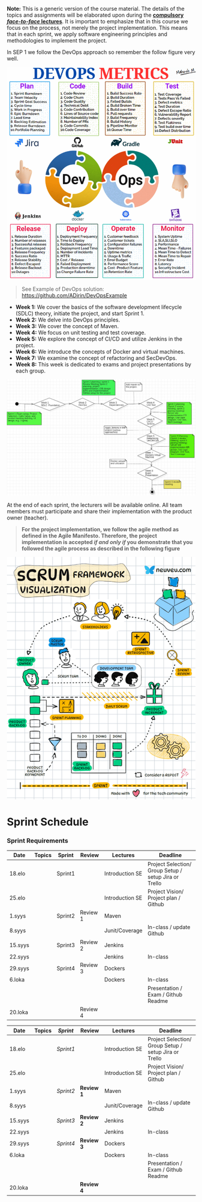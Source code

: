 **Note:** This is a generic version of the course material. The details of the topics and assignments will be elaborated upon during the **<ins>compulsory *face-to-face* lectures</ins>**. It is important to emphasize that in this course we focus on the process, not merely the project implementation. This means that in each sprint, we apply software engineering principles and methodologies to implement the project.

In SEP 1 we follow the DevOps approach so remember the follow figure very well.

 ![DevOps introduction](Images/DevOps.gif)


>  See Example of DevOps solution: https://github.com/ADirin/DevOpsExample

- **Week 1:** We cover the basics of the software development lifecycle (SDLC) theory, initiate the project, and start Sprint 1.
- **Week 2:** We delve into DevOps principles.
- **Week 3:** We cover the concept of Maven.
- **Week 4:** We focus on unit testing and test coverage.
- **Week 5:** We explore the concept of CI/CD and utilize Jenkins in the project.
- **Week 6:** We introduce the concepts of Docker and virtual machines.
- **Week 7:** We examine the concept of refactoring and SecDevOps.
- **Week 8:** This week is dedicated to exams and project presentations by each group.


![Sample Image](Images/ThecourseOutlines.JPG)

At the end of each sprint, the lecturers will be available online. All team members must participate and share their implementation with the product owner (teacher).
> **For the project implementation, we follow the agile method as defined in the Agile Manifesto. Therefore, the project implementation is accepted *if and only if* you demonstrate that you followed the agile process as described in the following figure**

![Project Implementation](Images/Scrum.gif)

# Sprint Schedule

### Sprint Requirements  

| Date    | Topics  | Sprint  | Review   | Lectures           | Deadline                                |
|---------|--------|---------|----------|---------------------|------------------------------------------|
| 18.elo  |        | Sprint1 |          | Introduction SE      | Project Selection/ Group Setup / setup Jira or Trello |
| 25.elo  |        |         |          | Introduction SE      | Project Vision/ Project plan / Github   |
| 1.syys  |        | Sprint2 | Review 1 | Maven               |                                          |
| 8.syys  |        |         |          | Junit/Coverage      | In-class / update Github                 |
| 15.syys |        | Sprint3 | Review 2 | Jenkins             |                                          |
| 22.syys |        |         |          | Jenkins             | In-class                                 |
| 29.syys |        | Sprint4 | Review 3 | Dockers             |                                          |
| 6.loka  |        |         |          | Dockers             | In-class                                 |
|         |        |         |          |                     | Presentation / Exam / Github Readme      |
| 20.loka |        |         | Review 4 |                     |                                          |



| Date    | Topics | *Sprint*    | **Review**   | Lectures            | Deadline                                |
|---------|--------|-------------|--------------|---------------------|------------------------------------------|
| 18.elo  |        | *Sprint1*   |              | Introduction SE     | Project Selection/ Group Setup / setup Jira or Trello |
| 25.elo  |        |             |              | Introduction SE     | Project Vision/ Project plan / Github   |
| 1.syys  |        | *Sprint2*   | **Review 1** | Maven               |                                          |
| 8.syys  |        |             |              | Junit/Coverage      | In-class / update Github                 |
| 15.syys |        | *Sprint3*   | **Review 2** | Jenkins             |                                          |
| 22.syys |        |             |              | Jenkins             | In-class                                 |
| 29.syys |        | *Sprint4*   | **Review 3** | Dockers             |                                          |
| 6.loka  |        |             |              | Dockers             | In-class                                 |
|         |        |             |              |                     | Presentation / Exam / Github Readme      |
| 20.loka |        |             | **Review 4** |                     |                                          |

